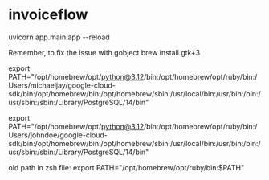 # invoiceflow

uvicorn app.main:app --reload

Remember, to fix the issue with gobject
brew install gtk+3

export PATH="/opt/homebrew/opt/python@3.12/bin:/opt/homebrew/opt/ruby/bin:/Users/michaeljay/google-cloud-sdk/bin:/opt/homebrew/bin:/opt/homebrew/sbin:/usr/local/bin:/usr/bin:/bin:/usr/sbin:/sbin:/Library/PostgreSQL/14/bin"

export PATH="/opt/homebrew/opt/python@3.12/bin:/opt/homebrew/opt/ruby/bin:/Users/johndoe/google-cloud-sdk/bin:/opt/homebrew/bin:/opt/homebrew/sbin:/usr/local/bin:/usr/bin:/bin:/usr/sbin:/sbin:/Library/PostgreSQL/14/bin"

old path in zsh file:
export PATH="/opt/homebrew/opt/ruby/bin:$PATH"

